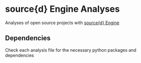 # source{d} Engine Analyses

Analyses of open source projects with [source{d} Engine](https://github.com/src-d/engine)

## Dependencies

Check each analysis file for the necessary python packages and dependencies
